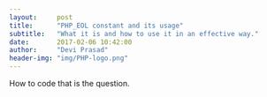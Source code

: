 ```yaml
---
layout:     post
title:      "PHP_EOL constant and its usage"
subtitle:   "What it is and how to use it in an effective way."
date:       2017-02-06 10:42:00
author:     "Devi Prasad"
header-img: "img/PHP-logo.png"
---
```


<p>How to code that is the question.</p>